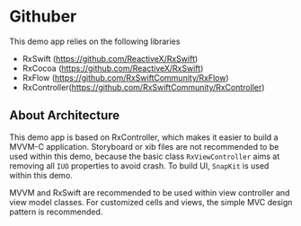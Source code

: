 # Githuber

This demo app relies on the following libraries

- RxSwift (https://github.com/ReactiveX/RxSwift)
- RxCocoa (https://github.com/ReactiveX/RxSwift)
- RxFlow (https://github.com/RxSwiftCommunity/RxFlow)
- RxController(https://github.com/RxSwiftCommunity/RxController)

## About Architecture

This demo app is based on RxController, which makes it easier to build a MVVM-C application.
Storyboard or xib files are not recommended to be used within this demo, because the basic class `RxViewController` aims at removing all `IUO` properties to avoid crash.
To build UI, `SnapKit` is used within this demo.

MVVM and RxSwift are recommended to be used within view controller and view model classes.
For customized cells and views, the simple MVC design pattern is recommended.
